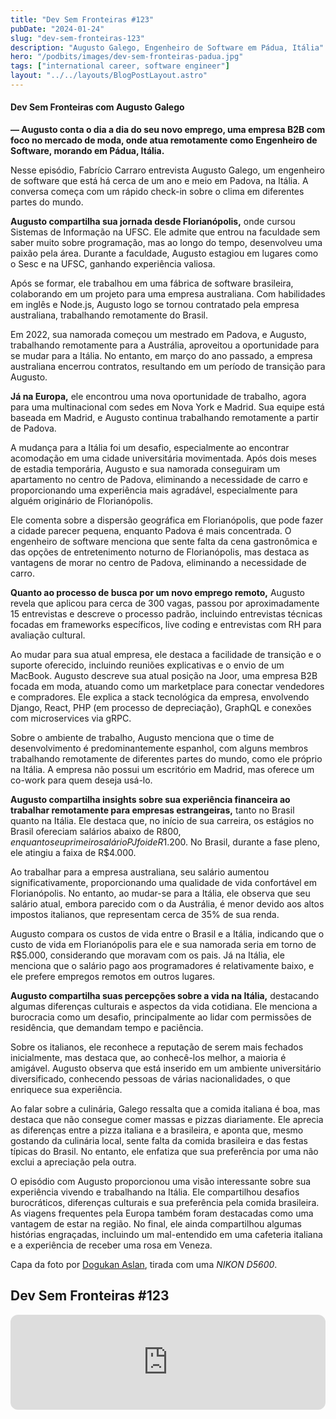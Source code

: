 ```yaml
---
title: "Dev Sem Fronteiras #123"
pubDate: "2024-01-24"
slug: "dev-sem-fronteiras-123"
description: "Augusto Galego, Engenheiro de Software em Pádua, Itália"
hero: "/podbits/images/dev-sem-fronteiras-padua.jpg"
tags: ["international career, software engineer"]
layout: "../../layouts/BlogPostLayout.astro"
---
```


#### Dev Sem Fronteiras com Augusto Galego
**— Augusto conta o dia a dia do seu novo emprego, uma empresa B2B com foco no mercado de moda, onde atua remotamente como Engenheiro de Software, morando em Pádua, Itália.**

Nesse episódio, Fabrício Carraro entrevista Augusto Galego, um engenheiro de software que está há cerca de um ano e meio em Padova, na Itália. A conversa começa com um rápido check-in sobre o clima em diferentes partes do mundo.

**Augusto compartilha sua jornada desde Florianópolis,** onde cursou Sistemas de Informação na UFSC. Ele admite que entrou na faculdade sem saber muito sobre programação, mas ao longo do tempo, desenvolveu uma paixão pela área. Durante a faculdade, Augusto estagiou em lugares como o Sesc e na UFSC, ganhando experiência valiosa.

Após se formar, ele trabalhou em uma fábrica de software brasileira, colaborando em um projeto para uma empresa australiana. Com habilidades em inglês e Node.js, Augusto logo se tornou contratado pela empresa australiana, trabalhando remotamente do Brasil.

Em 2022, sua namorada começou um mestrado em Padova, e Augusto, trabalhando remotamente para a Austrália, aproveitou a oportunidade para se mudar para a Itália. No entanto, em março do ano passado, a empresa australiana encerrou contratos, resultando em um período de transição para Augusto.

**Já na Europa,** ele encontrou uma nova oportunidade de trabalho, agora para uma multinacional com sedes em Nova York e Madrid. Sua equipe está baseada em Madrid, e Augusto continua trabalhando remotamente a partir de Padova.

A mudança para a Itália foi um desafio, especialmente ao encontrar acomodação em uma cidade universitária movimentada. Após dois meses de estadia temporária, Augusto e sua namorada conseguiram um apartamento no centro de Padova, eliminando a necessidade de carro e proporcionando uma experiência mais agradável, especialmente para alguém originário de Florianópolis.

Ele comenta sobre a dispersão geográfica em Florianópolis, que pode fazer a cidade parecer pequena, enquanto Padova é mais concentrada. O engenheiro de software menciona que sente falta da cena gastronômica e das opções de entretenimento noturno de Florianópolis, mas destaca as vantagens de morar no centro de Padova, eliminando a necessidade de carro.

**Quanto ao processo de busca por um novo emprego remoto,** Augusto revela que aplicou para cerca de 300 vagas, passou por aproximadamente 15 entrevistas e descreve o processo padrão, incluindo entrevistas técnicas focadas em frameworks específicos, live coding e entrevistas com RH para avaliação cultural.

Ao mudar para sua atual empresa, ele destaca a facilidade de transição e o suporte oferecido, incluindo reuniões explicativas e o envio de um MacBook. Augusto descreve sua atual posição na Joor, uma empresa B2B focada em moda, atuando como um marketplace para conectar vendedores e compradores. Ele explica a stack tecnológica da empresa, envolvendo Django, React, PHP (em processo de depreciação), GraphQL e conexões com microservices via gRPC.

Sobre o ambiente de trabalho, Augusto menciona que o time de desenvolvimento é predominantemente espanhol, com alguns membros trabalhando remotamente de diferentes partes do mundo, como ele próprio na Itália. A empresa não possui um escritório em Madrid, mas oferece um co-work para quem deseja usá-lo.

**Augusto compartilha insights sobre sua experiência financeira ao trabalhar remotamente para empresas estrangeiras,** tanto no Brasil quanto na Itália. Ele destaca que, no início de sua carreira, os estágios no Brasil ofereciam salários abaixo de R$800, enquanto seu primeiro salário PJ foi de R$1.200. No Brasil, durante a fase pleno, ele atingiu a faixa de R$4.000.

Ao trabalhar para a empresa australiana, seu salário aumentou significativamente, proporcionando uma qualidade de vida confortável em Florianópolis. No entanto, ao mudar-se para a Itália, ele observa que seu salário atual, embora parecido com o da Austrália, é menor devido aos altos impostos italianos, que representam cerca de 35% de sua renda.

Augusto compara os custos de vida entre o Brasil e a Itália, indicando que o custo de vida em Florianópolis para ele e sua namorada seria em torno de R$5.000, considerando que moravam com os pais. Já na Itália, ele menciona que o salário pago aos programadores é relativamente baixo, e ele prefere empregos remotos em outros lugares.

**Augusto compartilha suas percepções sobre a vida na Itália,** destacando algumas diferenças culturais e aspectos da vida cotidiana. Ele menciona a burocracia como um desafio, principalmente ao lidar com permissões de residência, que demandam tempo e paciência.

Sobre os italianos, ele reconhece a reputação de serem mais fechados inicialmente, mas destaca que, ao conhecê-los melhor, a maioria é amigável. Augusto observa que está inserido em um ambiente universitário diversificado, conhecendo pessoas de várias nacionalidades, o que enriquece sua experiência.

Ao falar sobre a culinária, Galego ressalta que a comida italiana é boa, mas destaca que não consegue comer massas e pizzas diariamente. Ele aprecia as diferenças entre a pizza italiana e a brasileira, e aponta que, mesmo gostando da culinária local, sente falta da comida brasileira e das festas típicas do Brasil. No entanto, ele enfatiza que sua preferência por uma não exclui a apreciação pela outra.

O episódio com Augusto proporcionou uma visão interessante sobre sua experiência vivendo e trabalhando na Itália. Ele compartilhou desafios burocráticos, diferenças culturais e sua preferência pela comida brasileira. As viagens frequentes pela Europa também foram destacadas como uma vantagem de estar na região. No final, ele ainda compartilhou algumas histórias engraçadas, incluindo um mal-entendido em uma cafeteria italiana e a experiência de receber uma rosa em Veneza.

Capa da foto por [Dogukan Aslan](https://www.pexels.com/pt-br/@dogukan-aslan-317256976/), tirada com uma _NIKON D5600_.

## Dev Sem Fronteiras #123

<iframe style="border-radius:12px" src="https://open.spotify.com/embed/episode/0udqapkGhMeobF1yVsYNxX?utm_source=generator&t=0" width="100%" height="152" frameBorder="0" allowfullscreen="" allow="autoplay; clipboard-write; encrypted-media; fullscreen; picture-in-picture" loading="lazy"></iframe>